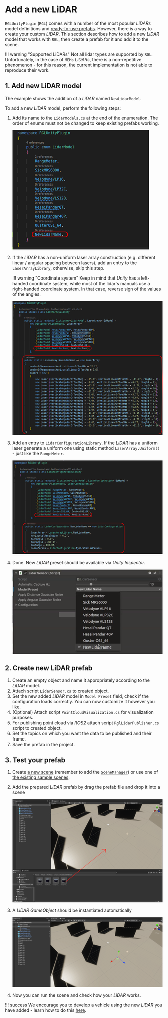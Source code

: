# Add a new LiDAR
`RGLUnityPlugin` (`RGL`) comes with a number of the most popular *LiDARs* model definitions and [ready-to-use prefabs](../../../UserGuide/ProjectGuide/Components/Sensors/Lidar/#prefabs). However, there is a way to create your custom *LiDAR*. This section describes how to add a new *LiDAR* model that works with `RGL`, then create a prefab for it and add it to the scene.

!!! warning "Supported LiDARs"
    Not all lidar types are supported by `RGL`. Unfortunately, in the case of `MEMs` *LiDARs*, there is a non-repetitive phenomenon - for this reason, the current implementation is not able to reproduce their work.

## 1. Add new LiDAR model
The example shows the addition of a *LiDAR* named `NewLidarModel`.

To add a new *LiDAR* model, perform the following steps:

1. Add its name to the `LidarModels.cs` at the end of the enumeration. The order of enums must not be changed to keep existing prefabs working.

    ![lidar_models](lidar_models.png)

1. If the *LiDAR* has a non-uniform laser array construction (e.g. different linear / angular spacing between lasers), add an entry to the `LaserArrayLibrary`, otherwise, skip this step.
   
    !!! warning "Coordinate system"
        Keep in mind that *Unity* has a left-handed coordinate system, while most of the lidar's manuals use a right-handed coordinate system. In that case, reverse sign of the values of the angles.

    ![lidar_array](lidar_array.png)



1. Add an entry to `LidarConfigurationLibrary`. If the *LiDAR* has a uniform laser generate a uniform one using static method `LaserArray.Uniform()` - just like the `RangeMeter`.

    ![lidar_configuration](lidar_configuration.png)

1. Done. New *LiDAR* preset should be available via *Unity Inspector*.

    ![done](done.png)

## 2. Create new LiDAR prefab

1. Create an empty object and name it appropriately according to the *LiDAR* model.
1. Attach script `LidarSensor.cs` to created object.
1. Set the new added *LiDAR* model in `Model Preset` field, check if the configuration loads correctly. You can now customize it however you like.
1. (Optional) Attach script `PointCloudVisualization.cs` for visualization purposes.
1. For publishing point cloud via *ROS2* attach script `RglLidarPublisher.cs` script to created object.
1. Set the topics on which you want the data to be published and their frame.
2. Save the prefab in the project.

## 3. Test your prefab

1. Create [a new scene](../AddANewScene/AddAScene/) (remember to add the [`SceneManager`](../AddANewScene/AddASceneManager/)) or use one of [the existing sample scenes](../../../UserGuide/ProjectGuide/DefaultExistingScenes/#rgl-test-scenes).
1. Add the prepared *LiDAR* prefab by drag the prefab file and drop it into a scene

    <img src="img/AddPrefabLidar.png" width="700">

1. A *LiDAR* *GameObject* should be instantiated automatically

    <img src="img/PrefabLidarObject.png" width="700">

1. Now you can run the scene and check how your *LiDAR* works.

!!! success
    We encourage you to develop a vehicle using the new *LiDAR* you have added - learn how to do this [here](../../Tutorials/AddANewVehicle/AddAVehicle/).
